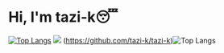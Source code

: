 # Hi, I'm tazi-k😴
[![Top Langs](https://github-readme-stats.vercel.app/api/top-langs/?username=tazi-k)](https://github.com/tazi-k/github-readme-stats)
![](https://github-readme-stats.vercel.app/api?username=tazi-k)
(https://github.com/tazi-k/tazi-k)![Top Langs](https://github-readme-stats.vercel.app/api/top-langs/?username=tazi-k&layout=compact)
